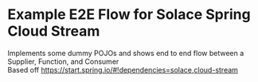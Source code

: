 # Example E2E Flow for Solace Spring Cloud Stream

Implements some dummy POJOs and shows end to end flow between a Supplier, Function, and Consumer   
Based off https://start.spring.io/#!dependencies=solace,cloud-stream
